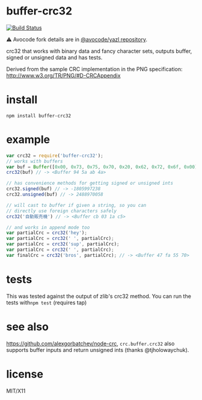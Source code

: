 # buffer-crc32

[![Build Status](https://secure.travis-ci.org/avocode/buffer-crc32.png?branch=avocode)](http://travis-ci.org/avocode/buffer-crc32)

:warning: Avocode fork details are in [@avocode/yazl repository](https://github.com/avocode/yazl#avocode-fork-warning).

crc32 that works with binary data and fancy character sets, outputs
buffer, signed or unsigned data and has tests.

Derived from the sample CRC implementation in the PNG specification: http://www.w3.org/TR/PNG/#D-CRCAppendix

# install
```
npm install buffer-crc32
```

# example
```js
var crc32 = require('buffer-crc32');
// works with buffers
var buf = Buffer([0x00, 0x73, 0x75, 0x70, 0x20, 0x62, 0x72, 0x6f, 0x00])
crc32(buf) // -> <Buffer 94 5a ab 4a>

// has convenience methods for getting signed or unsigned ints
crc32.signed(buf) // -> -1805997238
crc32.unsigned(buf) // -> 2488970058

// will cast to buffer if given a string, so you can
// directly use foreign characters safely
crc32('自動販売機') // -> <Buffer cb 03 1a c5>

// and works in append mode too
var partialCrc = crc32('hey');
var partialCrc = crc32(' ', partialCrc);
var partialCrc = crc32('sup', partialCrc);
var partialCrc = crc32(' ', partialCrc);
var finalCrc = crc32('bros', partialCrc); // -> <Buffer 47 fa 55 70>
```

# tests
This was tested against the output of zlib's crc32 method. You can run
the tests with`npm test` (requires tap)

# see also
https://github.com/alexgorbatchev/node-crc, `crc.buffer.crc32` also
supports buffer inputs and return unsigned ints (thanks @tjholowaychuk).

# license
MIT/X11
